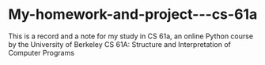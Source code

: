 # My-homework-and-project---cs-61a
This is a record and a note for my study in CS 61a, an online Python course by the University of Berkeley
CS 61A: Structure and Interpretation of Computer Programs
